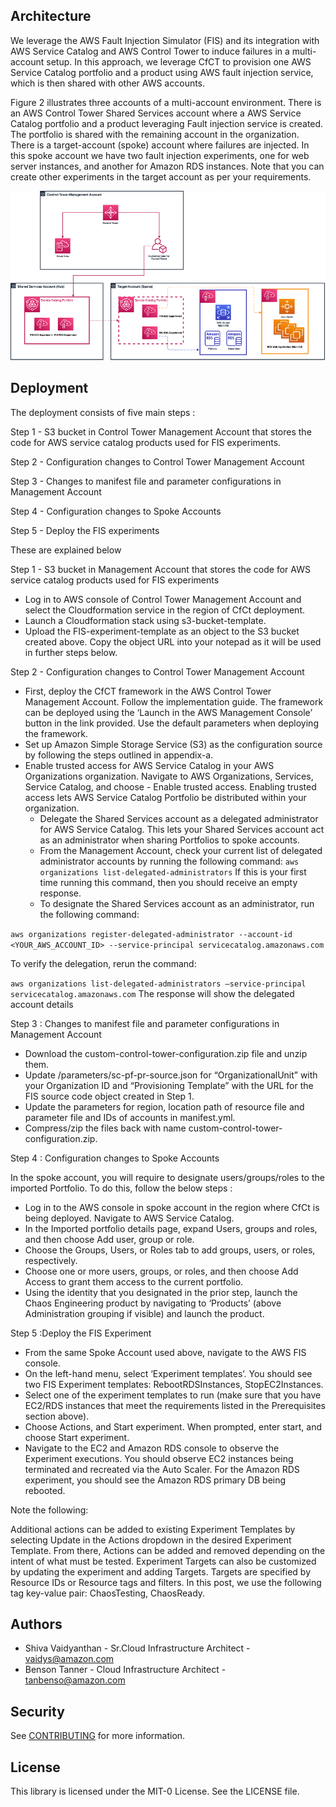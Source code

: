 ## Architecture 
We leverage the AWS Fault Injection Simulator (FIS) and its integration with AWS Service Catalog and AWS Control Tower to induce failures in a multi-account setup. In this approach, we leverage CfCT to provision one AWS Service Catalog portfolio and a product using AWS fault injection service, which is then shared with other AWS accounts. 

Figure 2 illustrates three accounts of a multi-account environment. There is an AWS Control Tower Shared Services account where a AWS Service Catalog portfolio and a product leveraging Fault injection service is created. The portfolio is shared with the remaining account in the organization. There is a target-account (spoke) account where failures are injected. In this spoke account we have two fault injection experiments, one for web server instances, and another for Amazon RDS instances. Note that you can create other experiments in the target account as per your requirements.

![image](https://github.com/aws-samples/chaos-engineering-with-aws-fault-injection-simulator-cfct-and-aws-service-catalog/blob/main/ce11.png)


## Deployment


The deployment consists of five main steps :

Step 1 - S3 bucket in Control Tower Management Account that stores the code for AWS service catalog products used for FIS experiments.

Step 2 - Configuration changes to Control Tower Management Account

Step 3 - Changes to manifest file and parameter configurations in Management Account

Step 4 - Configuration changes to Spoke Accounts

Step 5 - Deploy the FIS experiments

These are explained below

Step 1 - S3 bucket in Management Account that stores the code for AWS service catalog products used for FIS experiments

- Log in to AWS console of Control Tower Management Account and select the Cloudformation service in the region of CfCt deployment.
- Launch a Cloudformation stack using s3-bucket-template.
- Upload the FIS-experiment-template as an object to the S3 bucket created above. Copy the object URL into your notepad as it will be used in further steps below.

Step 2 - Configuration changes to Control Tower Management Account

- First, deploy the CfCT framework in the AWS Control Tower Management Account. Follow the implementation guide. The framework can be deployed using the ‘Launch in the AWS Management Console’ button in the link provided. Use the default parameters when deploying the framework.
- Set up Amazon Simple Storage Service (S3) as the configuration source by following the steps outlined in appendix-a.
- Enable trusted access for AWS Service Catalog in your AWS Organizations organization. Navigate to AWS Organizations, Services, Service Catalog, and choose - Enable trusted access. Enabling trusted access lets AWS Service Catalog Portfolio be distributed within your organization.
  - Delegate the Shared Services account as a delegated administrator for AWS Service Catalog. This lets your Shared Services account act as an administrator when sharing Portfolios to spoke accounts.
  - From the Management Account, check your current list of delegated administrator accounts by running the following command: 
  ```aws organizations list-delegated-administrators```
  If this is your first time running this command, then you should receive an empty response.
  - To designate the Shared Services account as an administrator, run the following command:

```aws organizations register-delegated-administrator --account-id <YOUR_AWS_ACCOUNT_ID> --service-principal servicecatalog.amazonaws.com```

To verify the delegation, rerun the command:

```aws organizations list-delegated-administrators –service-principal servicecatalog.amazonaws.com```
The response will show the delegated account details

Step 3 : Changes to manifest file and parameter configurations in Management Account

- Download the custom-control-tower-configuration.zip file and unzip them.
- Update /parameters/sc-pf-pr-source.json for “OrganizationalUnit” with your Organization ID and “Provisioning Template” with the URL for the FIS source code object created in Step 1.
- Update the parameters for region, location path of resource file and parameter file and IDs of accounts in manifest.yml.
- Compress/zip the files back with name custom-control-tower-configuration.zip.

Step 4 : Configuration changes to Spoke Accounts

In the spoke account, you will require to designate users/groups/roles to the imported Portfolio. To do this, follow the below steps :

- Log in to the AWS console in spoke account in the region where CfCt is being deployed. Navigate to AWS Service Catalog.
- In the Imported portfolio details page, expand Users, groups and roles, and then choose Add user, group or role.
- Choose the Groups, Users, or Roles tab to add groups, users, or roles, respectively.
- Choose one or more users, groups, or roles, and then choose Add Access to grant them access to the current portfolio.
- Using the identity that you designated in the prior step, launch the Chaos Engineering product by navigating to ‘Products’ (above Administration grouping if visible) and launch the product.

Step 5 :Deploy the FIS Experiment
- From the same Spoke Account used above, navigate to the AWS FIS console. 
- On the left-hand menu, select ‘Experiment templates’. You should see two FIS Experiment templates: RebootRDSInstances, StopEC2Instances.
- Select one of the experiment templates to run (make sure that you have EC2/RDS instances that meet the requirements listed in the Prerequisites section above).
- Choose Actions, and Start experiment. When prompted, enter start, and choose Start experiment.
- Navigate to the EC2 and Amazon RDS console to observe the Experiment executions. You should observe EC2 instances being terminated and recreated via the Auto Scaler. For the Amazon RDS experiment, you should see the Amazon RDS primary DB being rebooted.

Note the following:

Additional actions can be added to existing Experiment Templates by selecting Update in the Actions dropdown in the desired Experiment Template. From there, Actions can be added and removed depending on the intent of what must be tested.
Experiment Targets can also be customized by updating the experiment and adding Targets. Targets are specified by Resource IDs or Resource tags and filters. In this post, we use the following tag key-value pair: ChaosTesting, ChaosReady.

## Authors

- Shiva Vaidyanthan - Sr.Cloud Infrastructure Architect - vaidys@amazon.com
- Benson Tanner - Cloud Infrastructure Architect - tanbenso@amazon.com

## Security

See [CONTRIBUTING](CONTRIBUTING.md#security-issue-notifications) for more information.

## License

This library is licensed under the MIT-0 License. See the LICENSE file.


